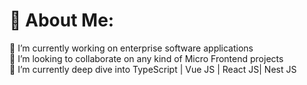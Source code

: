 # 💫 About Me:
🔭 I’m currently working on enterprise software applications<br>👯 I’m looking to collaborate on any kind of Micro Frontend projects<br>🌱 I’m currently deep dive into TypeScript | Vue JS | React JS| Nest JS <br>


